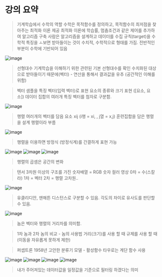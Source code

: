 # 강의 요약

> 기계학습에서 수학의 역할
> 수학은 목적함수를 정의하고, 목적함수의 최저점을 찾아주는 최적화 이론 제공
> 최적화 이론에 학습률, 멈춤조건과 같은 제어를 추가하여 알고리즘 구축
> 사람은 알고리즘을 설계하고 데이터를 수집
> 규칙(target)을 수학적 특징을 ㅗ보면 받아들이는 것이 수치적, 수학적으로 형태를 가짐.
> 전반적인 부분이 수학에 기반되어 있음

![image](https://user-images.githubusercontent.com/55529455/163099104-cbc778ff-c7b6-44d3-ab9f-6e61b8321c7f.png)
> 선형대수
> 기계학습을 이해하기 위한 관련된 기본 선형대수를 확인
> 수치화된 대상으로 받아들이기 때문에(벡터) - 연산을 통해서 결과값을 유추 (공간적인 이해를 위함)

> 벡터
> 샘플을 특징 벡터(입력 벡터)로 표현
> 요소의 종류와 크기 표현 (\[요소, 요소])
> 데이터 집합의 여러개 특징 벡터를 첨자로 구분함.

![image](https://user-images.githubusercontent.com/55529455/163099637-7cdc108d-a6b3-4dfe-89e0-ba003ebbcc43.png)
> 행렬
> 여러개의 벡터를 담음
> 요소 xij (i행 = xi, , j열 = x,j)
> 훈련집합을 담은 행렬을 설계 행렬이라 부름

![image](https://user-images.githubusercontent.com/55529455/163100560-c86cec46-86a2-44c9-a404-50f8e559c296.png)
> 행렬을 이용하면 방정식 (방정식계)를 간결하게 표현 가능

![image](https://user-images.githubusercontent.com/55529455/163101124-4572002f-43f4-4731-bf27-0c6fa7300ec8.png)
![image](https://user-images.githubusercontent.com/55529455/163101439-6888f859-08d5-408f-a59f-bc6122f49764.png)
![image](https://user-images.githubusercontent.com/55529455/163102046-705c3f9d-3f26-4066-95c0-65008b25d4f2.png)
> 행렬의 곱셈은 공간의 변화

> 텐서
> 3차원 이상의 구조를 가진 숫자배열 = RGB 숫자 컬러 영상
> 0차 = 수(스칼라)
> 1차 = 벡터
> 2차 = 행렬
> 고차원..

![image](https://user-images.githubusercontent.com/55529455/163104874-f95e2523-03d2-4b25-a807-ddea3f220703.png)
> 유클리디안, 맨해튼 디스턴스로 구분할 수 있음.
> 각도의 차이로 유사도를 판단할 수 있음.

![image](https://user-images.githubusercontent.com/55529455/163104955-716ed0f2-992e-46e4-9a65-fa6abf0e954c.png)
> 놈은 벡터와 행렬의 거리차를 의미함.

> 1차 놈과 2차 놈의 비교 - 놈의 사용법
> 거리(크기)를 사용 할 때
> 규제를 사용 할 때 (이동을 자유롭게 못하게 제한)

> 퍼셉트론
> 1958년 고안한 분류기 모델 - 활성함수 타우로는 계단 함수 사용

![image](https://user-images.githubusercontent.com/55529455/163105527-2e80fdbf-d4d1-4b01-abad-bcb46725d909.png)
![image](https://user-images.githubusercontent.com/55529455/163105942-865836f5-75da-4a6a-817f-6cb3d8d11666.png)
![image](https://user-images.githubusercontent.com/55529455/163106027-fc436c9e-7a1c-4919-a0c6-371f4e5ee1ef.png)
![image](https://user-images.githubusercontent.com/55529455/163106623-6282542f-e432-4796-b112-676ac3d2e53a.png)

> 내가 주어져있는 데이터값을 일정값을 기준으로 필터링 하겠다는 의미


















